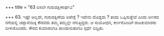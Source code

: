 +++
title = "63 ಐಸಲೇ ಗುರುದಕ್ಷಿಣಾರ್ಥವಿ"

+++
63. ಇಷ್ಟೇ ಅಲ್ಲವೇ, ಗುರುದಕ್ಷಿಣೆಯ ಅಪೇಕ್ಷೆ ? ಇದೇನು ದೊಡ್ಡದು ? ತಂದು ಒಪ್ಪಿಸುತ್ತೇವೆ ಎಂದು ಅಣಕದ ನಗೆಯಲ್ಲಿ ಚಪ್ಪಾಳೆಯಿಕ್ಕಿ ಕೌರವರು ತಮ್ಮ ತಮ್ಮಲ್ಲೇ ನಗುತ್ತಿದ್ದರು. ಆ ಸುಯೋಧನ, ಕರ್ಣರೊಂದಿಗೆ ರಾಜಕುಮಾರರು ಬೀಳುಕೊಂಡರು. ಕೌರವ ಕುಮಾರರಿಗೂ ಪಾಂಡುಸುತರಿಗೂ ಸ್ಪರ್ಧೆ ಬಿದ್ದಿತು.
